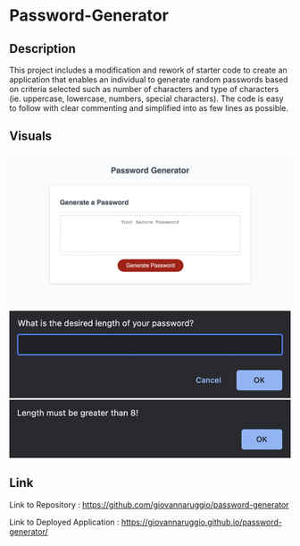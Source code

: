 # Password-Generator

## Description

This project includes a modification and rework of starter code to create an application that enables an individual to generate random passwords based on criteria selected such as number of characters and type of characters (ie. uppercase, lowercase, numbers, special characters). The code is easy to follow with clear commenting and simplified into as few lines as possible. 

## Visuals

<img src="./assets/images/HomePage.jpg" alt="Password Generator"/>

<img src="./assets/images/PasswordLength.jpg" alt="Desired Length"/>

<img src="./assets/images/PasswordLength2.jpg" alt="Alert"/>



## Link

Link to Repository : https://github.com/giovannaruggio/password-generator

Link to Deployed Application : https://giovannaruggio.github.io/password-generator/